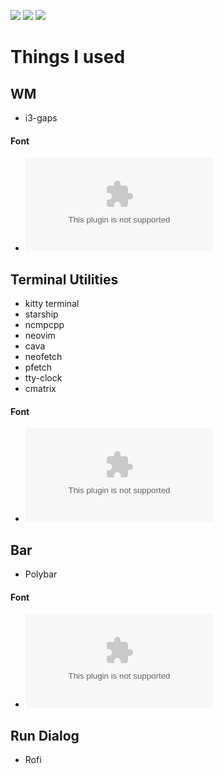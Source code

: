 ![](https://github.com/v1nam/green-dotfiles/blob/main/screenshots/greenrice.png)
![](https://github.com/v1nam/green-dotfiles/blob/main/screenshots/greenricetwo.png)
![](https://github.com/v1nam/green-dotfiles/blob/main/screenshots/rofirice.png)

# Things I used

## WM
- i3-gaps

#### Font
- ![Jetbrains mono nerd font](https://github.com/ryanoasis/nerd-fonts/releases/download/v2.1.0/JetBrainsMono.zip)

## Terminal Utilities
- kitty terminal
- starship
- ncmpcpp
- neovim
- cava
- neofetch
- pfetch
- tty-clock
- cmatrix

#### Font
- ![Fira code nerd font](https://github.com/ryanoasis/nerd-fonts/releases/download/v2.1.0/FiraCode.zip)

## Bar
- Polybar

#### Font
- ![Iosevka nerd font](https://github.com/ryanoasis/nerd-fonts/releases/download/v2.1.0/Iosevka.zip)

## Run Dialog
- Rofi
